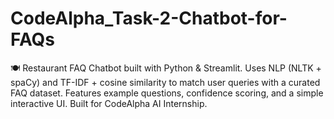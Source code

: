 # CodeAlpha_Task-2-Chatbot-for-FAQs
🍽️ Restaurant FAQ Chatbot built with Python &amp; Streamlit. Uses NLP (NLTK + spaCy) and TF-IDF + cosine similarity to match user queries with a curated FAQ dataset. Features example questions, confidence scoring, and a simple interactive UI. Built for CodeAlpha AI Internship.
